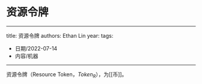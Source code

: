 # 资源令牌


---
title: 资源令牌
authors: Ethan Lin
year:
tags:
  - 日期/2022-07-14 
  - 内容/机器 
---




资源令牌（Resource Token，$Token_{R}$），为[[币]]。